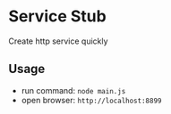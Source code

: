 # Service Stub

Create http service quickly

## Usage

+ run command: ```node main.js```
+ open browser: ```http://localhost:8899```
